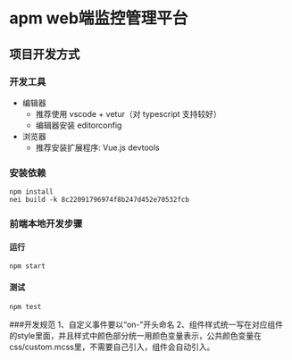# apm web端监控管理平台

## 项目开发方式

### 开发工具

* 编辑器
    * 推荐使用 vscode + vetur（对 typescript 支持较好）
    * 编辑器安装 editorconfig
* 浏览器
    * 推荐安装扩展程序: Vue.js devtools

### 安装依赖

```shell
npm install
nei build -k 8c22091796974f8b247d452e70532fcb
```

### 前端本地开发步骤

#### 运行

```shell
npm start
```

#### 测试

```shell
npm test
```

###开发规范
1、自定义事件要以“on-”开头命名
2、组件样式统一写在对应组件的style里面，并且样式中颜色部分统一用颜色变量表示，公共颜色变量在css/custom.mcss里，不需要自己引入，组件会自动引入。
